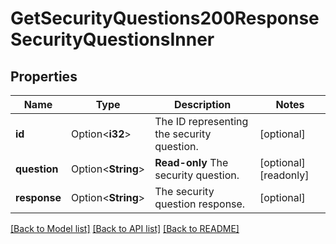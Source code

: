 # GetSecurityQuestions200ResponseSecurityQuestionsInner

## Properties

Name | Type | Description | Notes
------------ | ------------- | ------------- | -------------
**id** | Option<**i32**> | The ID representing the security question. | [optional]
**question** | Option<**String**> | __Read-only__ The security question. | [optional][readonly]
**response** | Option<**String**> | The security question response. | [optional]

[[Back to Model list]](../README.md#documentation-for-models) [[Back to API list]](../README.md#documentation-for-api-endpoints) [[Back to README]](../README.md)


